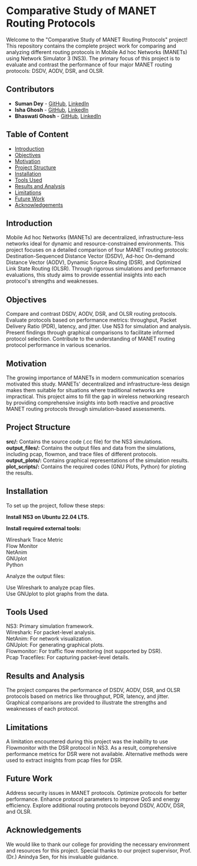 # Comparative Study of MANET Routing Protocols
Welcome to the "Comparative Study of MANET Routing Protocols" project! This repository contains the complete project work for comparing and analyzing different routing protocols in Mobile Ad hoc Networks (MANETs) using Network Simulator 3 (NS3). The primary focus of this project is to evaluate and contrast the performance of four major MANET routing protocols: DSDV, AODV, DSR, and OLSR.

## Contributors

- **Suman Dey** - [GitHub](https://github.com/yourusername), [LinkedIn](https://www.linkedin.com/in/sumandey29)
- **Isha Ghosh** - [GitHub](https://github.com/isha-ghosh/), [LinkedIn](https://www.linkedin.com/in/isha-ghosh-204180262/)
- **Bhaswati Ghosh** - [GitHub](), [LinkedIn](https://www.linkedin.com/in/bhaswati-mandal/)

## Table of Content
- [Introduction](#introduction)
- [Objectives](#objectives)
- [Motivation](#motivation)
- [Project Structure](#project-structure)
- [Installation](#installation)
- [Tools Used](#tools-used)
- [Results and Analysis](#results-and-analysis)
- [Limitations](#limitations)
- [Future Work](#future-work)
- [Acknowledgements](#acknowledgements)

## Introduction
Mobile Ad hoc Networks (MANETs) are decentralized, infrastructure-less networks ideal for dynamic and resource-constrained environments. This project focuses on a detailed comparison of four MANET routing protocols: Destination-Sequenced Distance Vector (DSDV), Ad-hoc On-demand Distance Vector (AODV), Dynamic Source Routing (DSR), and Optimized Link State Routing (OLSR). Through rigorous simulations and performance evaluations, this study aims to provide essential insights into each protocol's strengths and weaknesses.

## Objectives
Compare and contrast DSDV, AODV, DSR, and OLSR routing protocols.
Evaluate protocols based on performance metrics: throughput, Packet Delivery Ratio (PDR), latency, and jitter.
Use NS3 for simulation and analysis.
Present findings through graphical comparisons to facilitate informed protocol selection.
Contribute to the understanding of MANET routing protocol performance in various scenarios.

## Motivation
The growing importance of MANETs in modern communication scenarios motivated this study. MANETs' decentralized and infrastructure-less design makes them suitable for situations where traditional networks are impractical. This project aims to fill the gap in wireless networking research by providing comprehensive insights into both reactive and proactive MANET routing protocols through simulation-based assessments.

## Project Structure
**src/:** Contains the source code (.cc file) for the NS3 simulations.<br/>
**output_files/:** Contains the output files and data from the simulations, including pcap, flowmon, and trace files of different protocols.<br/>
**output_plots/:** Contains graphical representations of the simulation results.<br/>
**plot_scripts/:** Contains the required codes (GNU Plots, Python) for ploting the results.<br/>

## Installation
To set up the project, follow these steps:

**Install NS3 on Ubuntu 22.04 LTS.**

**Install required external tools:**

Wireshark
Trace Metric<br/>
Flow Monitor<br/>
NetAnim<br/>
GNUplot<br/>
Python<br/>

Analyze the output files:

Use Wireshark to analyze pcap files.<br/>
Use GNUplot to plot graphs from the data.<br/>

## Tools Used
NS3: Primary simulation framework.<br/>
Wireshark: For packet-level analysis.<br/>
NetAnim: For network visualization.<br/>
GNUplot: For generating graphical plots.<br/>
Flowmonitor: For traffic flow monitoring (not supported by DSR).<br/>
Pcap Tracefiles: For capturing packet-level details.<br/>

## Results and Analysis
The project compares the performance of DSDV, AODV, DSR, and OLSR protocols based on metrics like throughput, PDR, latency, and jitter. Graphical comparisons are provided to illustrate the strengths and weaknesses of each protocol.

## Limitations
A limitation encountered during this project was the inability to use Flowmonitor with the DSR protocol in NS3. As a result, comprehensive performance metrics for DSR were not available. Alternative methods were used to extract insights from pcap files for DSR.

## Future Work
Address security issues in MANET protocols.
Optimize protocols for better performance.
Enhance protocol parameters to improve QoS and energy efficiency.
Explore additional routing protocols beyond DSDV, AODV, DSR, and OLSR.


## Acknowledgements
We would like to thank our college for providing the necessary environment and resources for this project. Special thanks to our project supervisor, Prof. (Dr.) Anindya Sen, for his invaluable guidance.
